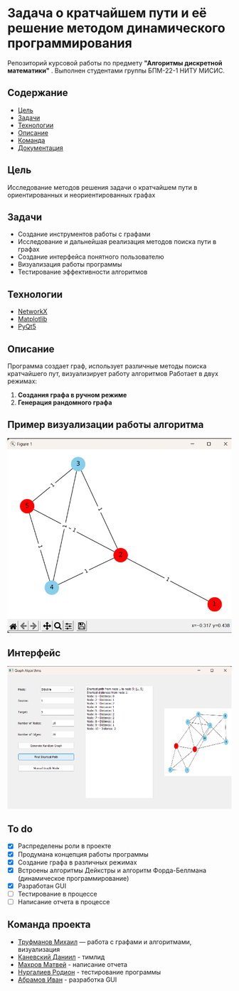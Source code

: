# Задача о кратчайшем пути и её решение методом динамического программирования
Репозиторий курсовой работы по предмету **"Алгоритмы дискретной математики"** . Выполнен студентами группы БПМ-22-1 НИТУ МИСИС.

## Содержание
- [Цель](#цель)
- [Задачи](#задачи)
- [Технологии](#технологии)
- [Описание](#тестирование)
- [Команда](#contributing)
- [Документация](#документация)

## Цель
Исследование методов решения задачи о кратчайшем пути в ориентированных и неориентированных графах

## Задачи
- Создание инструментов работы с графами 
- Исследование и дальнейшая реализация методов поиска пути в графах
- Создание интерфейса понятного пользователю 
- Визуализация работы программы
- Тестирование эффективности алгоритмов

## Технологии
- [NetworkX](https://networkx.org/)
- [Matplotlib](https://matplotlib.org/stable/)
- [PyQt5](https://doc.qt.io/qtforpython-6)

## Описание
Программа создает граф, использует различные методы поиска кратчайшего пут, визуализирует работу алгоритмов
Работает в двух режимах:
1. **Создания графа в ручном режиме**
2. **Генерация рандомного графа**

## Пример визуализации работы алгоритма 
![img.png](res/img.png)

## Интерфейс 
![interface.png](res/interface.png)

## To do
- [x] Распределены роли в проекте
- [x] Продумана концепция работы программы
- [x] Создание графа в различных режимах
- [x] Встроены алгоритмы Дейкстры и алгоритм Форда-Беллмана (динамическое программирование)
- [x] Разработан GUI
- [ ] Тестирование в процессе
- [ ] Написание отчета в процессе

## Команда проекта

- [Труфманов Михаил](https://github.com/Mihail20052005) — работа с графами и алгоритмами, визуализация
- [Каневский Даниил](https://github.com/danyatalent) - тимлид  
- [Махров Матвей](https://github.com/MatveyMakhrov) - написание отчета
- [Нургалиев Родион](https://github.com/LLrodyaLL) - тестирование программы
- [Абрамов Иван]() - разработка GUI
